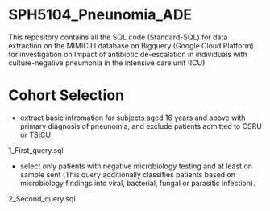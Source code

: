 # SPH5104_Pneunomia_ADE
This repository contains all the SQL code (Standard-SQL) for data extraction on the MIMIC III database on Bigquery (Google Cloud Platform) for investigation on Impact of antibiotic de-escalation in individuals with culture-negative pneumonia in the intensive care unit (ICU). 

# Cohort Selection
* extract basic infromation for subjects aged 16 years and above with primary diagnosis of pneunomia, and exclude patients admitted to CSRU or TSICU

 1_First_query.sql

* select only patients with negative microbiology testing and at least on sample sent (This query additionally classifies patients based on microbiology findings into viral, bacterial, fungal or parasitic infection).

2_Second_query.sql
 
